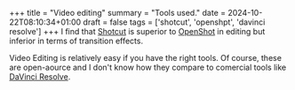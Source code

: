 +++
title = "Video editing"
summary = "Tools used."
date = 2024-10-22T08:10:34+01:00
draft = false
tags = ['shotcut', 'openshpt', 'davinci resolve']
+++
I find that [Shotcut](https://www.shotcut.org/) is superior to [OpenShot](https://www.openshot.org/) in editing but inferior in terms of transition effects.

Video Editing is relatively easy if you have the right tools. Of course, these are open-aource and I don't know how they compare to comercial tools like [DaVinci Resolve](https://www.blackmagicdesign.com/products/davinciresolve).
